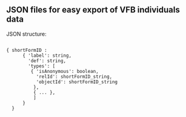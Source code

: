 ## JSON files for easy export of VFB individuals data

JSON structure: 

~~~.javascript

{ shortFormID : 
      { 'label': string,
        'def': string,
        'types': [ 
         { 'isAnonymous': boolean, 
           'relId': shortFormID_string,
           'objectId': shortFormID_string
          },
          { ... },
          ]
      }
  }

~~~~~
